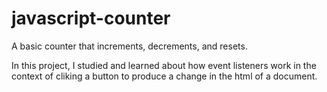 # javascript-counter
A basic counter that increments, decrements, and resets.

In this project, I studied and learned about how event listeners
work in the context of cliking a button to produce a change
in the html of a document.

